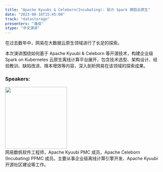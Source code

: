 ```yaml
---
title: "Apache Kyuubi & Celeborn(Incubating): 助力 Spark 拥抱云原生"
date: "2023-08-18T15:45:00" 
track: "datastorage"
presenters: "潘成"
stype: "中文演讲"
---
```

在过去数年中，网易在大数据云原生领域进行了长足的探索。

本次演讲围绕如何基于 Apache Kyuubi & Celeborn 等开源技术，构建企业级 Spark on Kubernetes 云原生离线计算平台展开，包含技术选型、架构设计、经验教训、缺陷改进、降本增效等内容，深入剖析网易在该领域的探索成果。
 ### Speakers: 
 <img src="https://img.bagevent.com/resource/20230615/2219028950.jpeg" width="200" /><br>网易数帆软件工程师，Apache Kyuubi PMC 成员，Apache Celeborn (Incubating) PPMC 成员。主要从事企业级离线计算引擎开发、Apache Kyuubi 开源社区建设等工作。
 <br><br>
